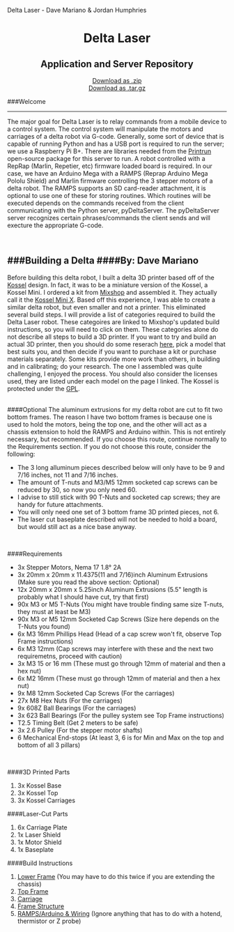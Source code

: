 Delta Laser - Dave Mariano & Jordan Humphries

<h1 align="center">Delta Laser</h1>
<h2 align="center">Application and Server Repository</h2>


<p align="center">
<a href="https://github.com/d-mariano/DeltaControl/zipball/master">Download as .zip</a>
<br />
<a href="https://github.com/d-mariano/DeltaControl/tarball/master">Download as .tar.gz</a>
</p>




###Welcome

---
The major goal for Delta Laser is to relay commands from a mobile device to a control system.  The control system will manipulate the motors and carriages of a delta robot via G-code. Generally, some sort of device that is capable of running Python and has a USB port is required to run the server; we use a Raspberry Pi B+. There are libraries needed from the <a href="https://github.com/kliment/Printrun">Printrun</a> open-source package for this server to run. A robot controlled with a RepRap (Marlin, Repetier, etc) firmware loaded board is required. In our case, we have an Arduino Mega with a RAMPS (Reprap Arduino Mega Pololu Shield) and Marlin firmware controlling the 3 stepper motors of a delta robot. The RAMPS supports an SD card-reader attachment, it is optional to use one of these for storing routines. Which routines will be executed depends on the commands received from the client communicating with the Python server, pyDeltaServer. The pyDeltaServer server recognizes certain phrases/commands the client sends and will execture the appropriate G-code.</p>
<br />


###Building a Delta
####By: Dave Mariano
---

Before building this delta robot, I built a delta 3D printer based off of the [Kossel](http://reprap.org/wiki/Kossel) design.  In fact, it was to be a miniature version of the Kossel, a Kossel Mini.  I ordered a kit from [Mixshop](http://mixshop.com/index.php?main_page=product_info&cPath=59&products_id=220) and assembled it.  They actually call it the [Kossel Mini X](https://www.mixshop.com/docs/product/kossel).  Based off this experience, I was able to create a similar delta robot, but even smaller and not a printer.  This eliminated several build steps.  I will provide a list of categories required to build the Delta Laser robot. These categoires are linked to Mixshop's updated build instructions, so you will need to click on them. These categories alone do not describe all steps to build a 3D printer. If you want to try and build an actual 3D printer, then you should do some reserach [here](http://reprap.org/wiki/RepRap_Options#Models), pick a model that best suits you, and then decide if you want to purchase a kit or purchase materials separately.  Some kits provide more work than others, in building and in calibrating; do your research. The one I assembled was quite challenging, I enjoyed the process.  You should also consider the licenses used, they are listed under each model on the page I linked.  The Kossel is protected under the [GPL](http://reprap.org/wiki/GPL).  
<br />

####Optional
   The aluminum extrusions for my delta robot are cut to fit two bottom frames.  The reason I have two bottom frames is because one is used to hold the motors, being the top one, and the other will act as a chassis extension to hold the RAMPS and Arduino within.  This is not entirely necessary, but recommended.  If you choose this route, continue normally to the Requirements section.  If you do not choose this route, consider the following:
   * The 3 long alluminum pieces described below will only have to be 9 and 7/16 inches, not 11 and 7/16 inches.  
   * The amount of T-nuts and M3/M5 12mm socketed cap screws can be reduced by 30, so now you only need 60.  
   * I advise to still stick with 90 T-Nuts and socketed cap screws; they are handy for future attachments.
   * You will only need one set of 3 bottom frame 3D printed pieces, not 6.
   * The laser cut baseplate described will not be needed to hold a board, but would still act as a nice base anyway.
<br />

####Requirements
* 3x Stepper Motors, Nema 17 1.8° 2A 
* 3x 20mm x 20mm x 11.4375(11 and 7/16)inch Aluminum Extrusions (Make sure you read the above section: Optional)
* 12x 20mm x 20mm x 5.25inch Aluminum Extrusions (5.5" length is probably what I should have cut, try that first)
* 90x M3 or M5 T-Nuts (You might have trouble finding same size T-nuts, they must at least be M3)
* 90x M3 or M5 12mm Socketed Cap Screws (Size here depends on the T-Nuts you found)
* 6x M3 16mm Phillips Head (Head of a cap screw won't fit, observe Top Frame instructions)
* 6x M3 12mm (Cap screws may interfere with these and the next two requiremetns, proceed with caution)
* 3x M3 15 or 16 mm (These must go through 12mm of material and then a hex nut)
* 6x M2 16mm (These must go through 12mm of material and then a hex nut)
* 9x M8 12mm Socketed Cap Screws (For the carriages)
* 27x M8 Hex Nuts (For the carriages)
* 9x 608Z Ball Bearings (For the carriages)
* 3x 623 Ball Bearings (For the pulley system see Top Frame instructions)
* T2.5 Timing Belt (Get 2 meters to be safe)
* 3x 2.6 Pulley (For the stepper motor shafts)
* 6 Mechanical End-stops (At least 3, 6 is for Min and Max on the top and bottom of all 3 pillars)
<br />

####3D Printed Parts
1. 3x Kossel Base
2. 3x Kossel Top
3. 3x Kossel Carriages

####Laser-Cut Parts
1. 6x Carriage Plate
2. 1x Laser Shield
3. 1x Motor Shield
4. 1x Baseplate

####Build Instructions 
1. [Lower Frame](https://www.mixshop.com/docs/manual/kossel/lower_frame) (You may have to do this twice if you are extending the chassis)
2. [Top Frame](https://www.mixshop.com/docs/manual/kossel/top_frame)
3. [Carriage](https://www.mixshop.com/docs/manual/kossel/carriage)
4. [Frame Structure](https://www.mixshop.com/docs/manual/kossel/frame_structure)
5. [RAMPS/Arduino & Wiring](https://www.mixshop.com/docs/manual/kossel/electronic) (Ignore anything that has to do with a hotend, thermistor or Z probe)

